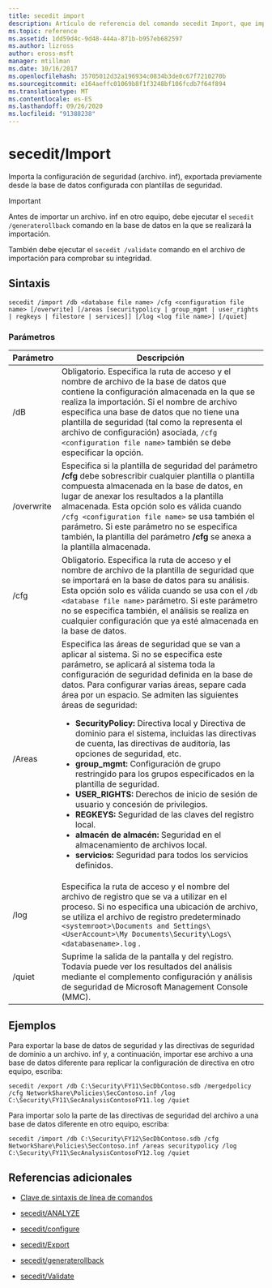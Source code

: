 ```yaml
---
title: secedit import
description: Artículo de referencia del comando secedit Import, que importa la configuración de seguridad (archivo. inf), exportada previamente desde la base de datos configurada con plantillas de seguridad.
ms.topic: reference
ms.assetid: 1dd59d4c-9d48-444a-871b-b957eb682597
ms.author: lizross
author: eross-msft
manager: mtillman
ms.date: 10/16/2017
ms.openlocfilehash: 35705012d32a196934c0834b3de0c67f7210270b
ms.sourcegitcommit: e164aeffc01069b8f1f3248bf106fcdb7f64f894
ms.translationtype: MT
ms.contentlocale: es-ES
ms.lasthandoff: 09/26/2020
ms.locfileid: "91388238"
---
```

# <a name="secedit-import"></a>secedit/Import

Importa la configuración de seguridad (archivo. inf), exportada previamente desde la base de datos configurada con plantillas de seguridad.

> [!IMPORTANT]
> Antes de importar un archivo. inf en otro equipo, debe ejecutar el `secedit /generaterollback` comando en la base de datos en la que se realizará la importación.
>
> También debe ejecutar el `secedit /validate` comando en el archivo de importación para comprobar su integridad.

## <a name="syntax"></a>Sintaxis

```
secedit /import /db <database file name> /cfg <configuration file name> [/overwrite] [/areas [securitypolicy | group_mgmt | user_rights | regkeys | filestore | services]] [/log <log file name>] [/quiet]
```

### <a name="parameters"></a>Parámetros

| Parámetro | Descripción |
|--|--|
| /dB | Obligatorio. Especifica la ruta de acceso y el nombre de archivo de la base de datos que contiene la configuración almacenada en la que se realiza la importación. Si el nombre de archivo especifica una base de datos que no tiene una plantilla de seguridad (tal como la representa el archivo de configuración) asociada, `/cfg <configuration file name>` también se debe especificar la opción. |
| /overwrite | Especifica si la plantilla de seguridad del parámetro **/cfg** debe sobrescribir cualquier plantilla o plantilla compuesta almacenada en la base de datos, en lugar de anexar los resultados a la plantilla almacenada. Esta opción solo es válida cuando `/cfg <configuration file name>` se usa también el parámetro. Si este parámetro no se especifica también, la plantilla del parámetro **/cfg** se anexa a la plantilla almacenada. |
| /cfg | Obligatorio. Especifica la ruta de acceso y el nombre de archivo de la plantilla de seguridad que se importará en la base de datos para su análisis. Esta opción solo es válida cuando se usa con el `/db <database file name>` parámetro. Si este parámetro no se especifica también, el análisis se realiza en cualquier configuración que ya esté almacenada en la base de datos. |
| /Areas | Especifica las áreas de seguridad que se van a aplicar al sistema. Si no se especifica este parámetro, se aplicará al sistema toda la configuración de seguridad definida en la base de datos. Para configurar varias áreas, separe cada área por un espacio. Se admiten las siguientes áreas de seguridad:<ul><li>**SecurityPolicy:** Directiva local y Directiva de dominio para el sistema, incluidas las directivas de cuenta, las directivas de auditoría, las opciones de seguridad, etc.</li><li>  **group_mgmt:** Configuración de grupo restringido para los grupos especificados en la plantilla de seguridad.</li><li>**USER_RIGHTS:** Derechos de inicio de sesión de usuario y concesión de privilegios.</li><li>**REGKEYS:** Seguridad de las claves del registro local.</li><li>**almacén de almacén:** Seguridad en el almacenamiento de archivos local.</li><li>**servicios:** Seguridad para todos los servicios definidos.</li></ul> |
| /log | Especifica la ruta de acceso y el nombre del archivo de registro que se va a utilizar en el proceso. Si no especifica una ubicación de archivo, se utiliza el archivo de registro predeterminado `<systemroot>\Documents and Settings\<UserAccount>\My Documents\Security\Logs\<databasename>.log` . |
| /quiet | Suprime la salida de la pantalla y del registro. Todavía puede ver los resultados del análisis mediante el complemento configuración y análisis de seguridad de Microsoft Management Console (MMC). |

## <a name="examples"></a>Ejemplos

Para exportar la base de datos de seguridad y las directivas de seguridad de dominio a un archivo. inf y, a continuación, importar ese archivo a una base de datos diferente para replicar la configuración de directiva en otro equipo, escriba:

```
secedit /export /db C:\Security\FY11\SecDbContoso.sdb /mergedpolicy /cfg NetworkShare\Policies\SecContoso.inf /log C:\Security\FY11\SecAnalysisContosoFY11.log /quiet
```

Para importar solo la parte de las directivas de seguridad del archivo a una base de datos diferente en otro equipo, escriba:

```
secedit /import /db C:\Security\FY12\SecDbContoso.sdb /cfg NetworkShare\Policies\SecContoso.inf /areas securitypolicy /log C:\Security\FY11\SecAnalysisContosoFY12.log /quiet
```

## <a name="additional-references"></a>Referencias adicionales

- [Clave de sintaxis de línea de comandos](command-line-syntax-key.md)

- [secedit/ANALYZE](secedit-analyze.md)

- [secedit/configure](secedit-configure.md)

- [secedit/Export](secedit-export.md)

- [secedit/generaterollback](secedit-generaterollback.md)

- [secedit/Validate](secedit-validate.md)